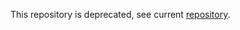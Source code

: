 This repository is deprecated, see current [repository](https://github.com/splincodewd/collection-codework/).

